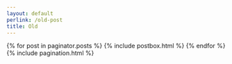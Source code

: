 ```yaml
---
layout: default
perlink: /old-post
title: Old
---
```

<!-- Posts Index
================================================== -->
<div class="blog-grid-container">
    {% for post in paginator.posts %}
        {% include postbox.html %}
    {% endfor %}
</div>

<!-- Pagination
================================================== -->
<div class="bottompagination">
<span class="navigation" role="navigation">
    {% include pagination.html %}
</span>
</div>
